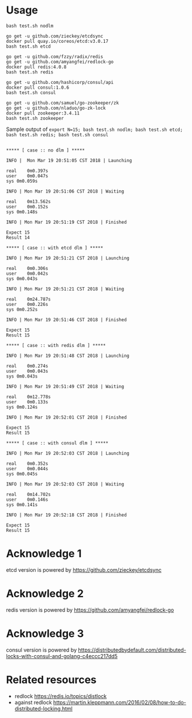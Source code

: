 # Usage

```
bash test.sh nodlm

go get -u github.com/zieckey/etcdsync
docker pull quay.io/coreos/etcd:v3.0.17
bash test.sh etcd

go get -u github.com/fzzy/radix/redis
go get -u github.com/amyangfei/redlock-go
docker pull redis:4.0.8
bash test.sh redis

go get -u github.com/hashicorp/consul/api
docker pull consul:1.0.6
bash test.sh consul

go get -u github.com/samuel/go-zookeeper/zk
go get -u github.com/nladuo/go-zk-lock
docker pull zookeeper:3.4.11
bash test.sh zookeeper
```

Sample output of `export N=15; bash test.sh nodlm; bash test.sh etcd; bash test.sh redis; bash test.sh consul`

```

***** [ case :: no dlm ] *****

INFO |  Mon Mar 19 20:51:05 CST 2018 | Launching

real    0m0.397s
user    0m0.047s
sys 0m0.059s

INFO | Mon Mar 19 20:51:06 CST 2018 | Waiting

real    0m13.562s
user    0m0.152s
sys 0m0.148s

INFO | Mon Mar 19 20:51:19 CST 2018 | Finished

Expect 15
Result 14

***** [ case :: with etcd dlm ] *****

INFO | Mon Mar 19 20:51:21 CST 2018 | Launching

real    0m0.306s
user    0m0.042s
sys 0m0.043s

INFO | Mon Mar 19 20:51:21 CST 2018 | Waiting

real    0m24.787s
user    0m0.226s
sys 0m0.252s

INFO | Mon Mar 19 20:51:46 CST 2018 | Finished

Expect 15
Result 15

***** [ case :: with redis dlm ] *****

INFO | Mon Mar 19 20:51:48 CST 2018 | Launching

real    0m0.274s
user    0m0.043s
sys 0m0.043s

INFO | Mon Mar 19 20:51:49 CST 2018 | Waiting

real    0m12.778s
user    0m0.133s
sys 0m0.124s

INFO | Mon Mar 19 20:52:01 CST 2018 | Finished

Expect 15
Result 15

***** [ case :: with consul dlm ] *****

INFO | Mon Mar 19 20:52:03 CST 2018 | Launching

real    0m0.352s
user    0m0.044s
sys 0m0.045s

INFO | Mon Mar 19 20:52:03 CST 2018 | Waiting

real    0m14.702s
user    0m0.146s
sys 0m0.141s

INFO | Mon Mar 19 20:52:18 CST 2018 | Finished

Expect 15
Result 15
```

# Acknowledge 1

etcd version is powered by https://github.com/zieckey/etcdsync

# Acknowledge 2

redis version is powered by https://github.com/amyangfei/redlock-go

# Acknowledge 3

consul version is powered by https://distributedbydefault.com/distributed-locks-with-consul-and-golang-c4eccc217dd5

# Related resources

* redlock https://redis.io/topics/distlock
* against redlock https://martin.kleppmann.com/2016/02/08/how-to-do-distributed-locking.html

